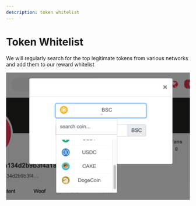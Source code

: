 ```yaml
---
description: token whitelist
---
```


# Token Whitelist

We will regularly search for the top legitimate tokens from various networks and add them to our reward whitelist

![](<../.gitbook/assets/image (2).png>)

